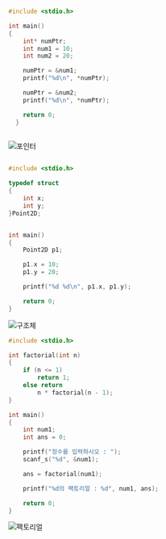 ```c

#include <stdio.h>

int main()
{
	int* numPtr;
	int num1 = 10;
	int num2 = 20;

	numPtr = &num1;
	printf("%d\n", *numPtr);

	numPtr = &num2;
	printf("%d\n", *numPtr);

	return 0;
  }
  
  ```
  ![포인터](https://user-images.githubusercontent.com/114458636/193379393-77af7d0e-6c34-46e3-8006-069b31ed5db1.png)

```c

#include <stdio.h>

typedef struct
{
	int x;
	int y;
}Point2D;


int main()
{
	Point2D p1;

	p1.x = 10;
	p1.y = 20;

	printf("%d %d\n", p1.x, p1.y);

	return 0;
}
```
![구조체](https://user-images.githubusercontent.com/114458636/193383818-422893b7-99c3-4e0e-ae78-9e800cac9a9a.png)

```c
#include <stdio.h>

int factorial(int n)
{
	if (n <= 1)
		return 1;
	else return
		n * factorial(n - 1);
}

int main()
{
	int num1;
	int ans = 0;

	printf("정수를 입력하시오 : ");
	scanf_s("%d", &num1);

	ans = factorial(num1);

	printf("%d의 팩토리얼 : %d", num1, ans);

	return 0;
}
```

![팩토리얼](https://user-images.githubusercontent.com/114458636/193563180-2a0d1b9f-81dd-4586-a70d-1066562be7b4.png)


